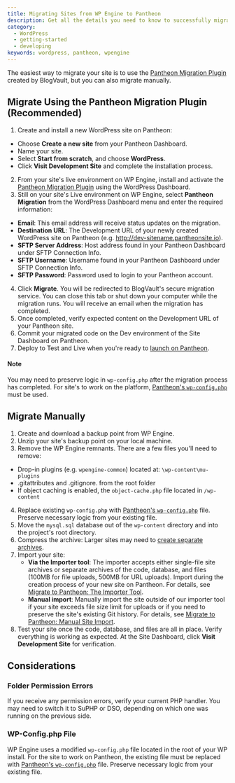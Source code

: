 ```yaml
---
title: Migrating Sites from WP Engine to Pantheon
description: Get all the details you need to know to successfully migrate your site away from WP Engine.
category:
  - WordPress
  - getting-started
  - developing
keywords: wordpress, pantheon, wpengine
---
```

The easiest way to migrate your site is to use the [Pantheon Migration Plugin](https://wordpress.org/plugins/bv-pantheon-migration/) created by BlogVault, but you can also migrate manually.

## Migrate Using the Pantheon Migration Plugin (Recommended)
1. Create and install a new WordPress site on Pantheon:
 - Choose **Create a new site** from your Pantheon Dashboard.
 - Name your site.
 - Select **Start from scratch**, and choose **WordPress**.
 - Click **Visit Development Site** and complete the installation process.
2. From your site's live environment on WP Engine, install and activate the [Pantheon Migration Plugin](https://wordpress.org/plugins/bv-pantheon-migration/) using the WordPress Dashboard.
3. Still on your site's Live environment on WP Engine, select **Pantheon Migration** from the WordPress Dashboard menu and enter the required information:
 - **Email**: This email address will receive status updates on the migration.
 - **Destination URL**: The Development URL of your newly created WordPress site on Pantheon (e.g. http://dev-sitename.pantheonsite.io).
 - **SFTP Server Address**: Host address found in your Pantheon Dashboard under SFTP Connection Info.  
 - **SFTP Username**: Username found in your Pantheon Dashboard under SFTP Connection Info.
 - **SFTP Password**: Password used to login to your Pantheon account.
4. Click **Migrate**. You will be redirected to BlogVault's secure migration service. You can close this tab or shut down your computer while the migration runs. You will receive an email when the migration has completed.  
5. Once completed, verify expected content on the Development URL of your Pantheon site.
6. Commit your migrated code on the Dev environment of the Site Dashboard on Pantheon.
7. Deploy to Test and Live when you're ready to [launch on Pantheon](/docs/going-live).

<div class="alert alert-info">
<h4>Note</h4>
You may need to preserve logic in <code>wp-config.php</code> after the migration process has completed. For site's to work on the platform, <a href="https://github.com/pantheon-systems/wordpress/blob/master/wp-config.php">Pantheon's <code>wp-config.php</code></a> must be used.
</div>

## Migrate Manually

1. Create and download a backup point from WP Engine.
2. Unzip your site's backup point on your local machine.
3. Remove the WP Engine remnants. There are a few files you'll need to remove:
  - Drop-in plugins (e.g. `wpengine-common`) located at: `\wp-content\mu-plugins`
  - .gitattributes and .gitignore. from the root folder
  - If object caching is enabled, the `object-cache.php` file located in `/wp-content`
4. Replace existing `wp-config.php` with [Pantheon's `wp-config.php`](https://github.com/pantheon-systems/wordpress/blob/master/wp-config.php) file. Preserve necessary logic from your existing file.
5. Move the `mysql.sql` database out of the `wp-content` directory and into the project's root directory.
6. Compress the archive: Larger sites may need to [create separate archives](/docs/export-an-existing-wordpress-site#manually-create-separate-site-archives).
7. Import your site:
      - **Via the Importer tool**: The importer accepts either single-file site archives or separate archives of the code, database, and files (100MB for file uploads, 500MB for URL uploads). Import during the creation process of your new site on Pantheon. For details, see [Migrate to Pantheon: The Importer Tool](/docs/migrate/#plan-the-import).
      - **Manual import**: Manually import the site outside of our importer tool if your site exceeds file size limit for uploads or if you need to preserve the site's existing Git history. For details, see [Migrate to Pantheon: Manual Site Import](/docs/manual-site-import).
8. Test your site once the code, database, and files are all in place. Verify everything is working as expected. At the Site Dashboard, click **Visit Development Site** for verification.

## Considerations

### Folder Permission Errors
If you receive any permission errors, verify your current PHP handler. You may need to switch it to SuPHP or DSO, depending on which one was running on the previous side.

### WP-Config.php File
WP Engine uses a modified `wp-config.php` file located in the root of your WP install. For the site to work on Pantheon, the existing file must be replaced with [Pantheon's `wp-config.php`](https://github.com/pantheon-systems/wordpress/blob/master/wp-config.php) file. Preserve necessary logic from your existing file.
